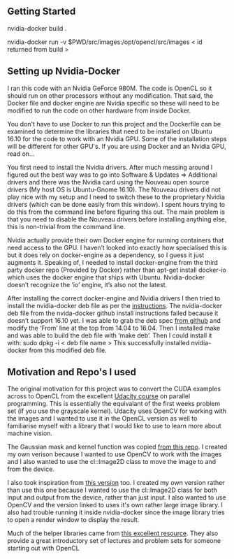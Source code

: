 ## Getting Started

nvidia-docker build .

nvidia-docker run -v $PWD/src/images:/opt/opencl/src/images < id returned from build >

## Setting up Nvidia-Docker

I ran this code with an Nvidia GeForce 980M. The code is OpenCL so it should run on other processors without any modification. That said, the Docker file and docker engine are Nvidia specific so these will need to be modified to run the code on other hardware from inside Docker.

You don't have to use Docker to run this project and the Dockerfile can be examined to determine the libraries that need to be installed on Ubuntu 16.10 for the code to work with an Nvidia GPU. Some of the installation steps will be different for other GPU's. If you are using Docker and an Nvidia GPU, read on...

You first need to install the Nvidia drivers. After much messing around I figured out the best way was to go into Software & Updates => Additional drivers and there was the Nvidia card using the Nouveau open source drivers (My host OS is Ubuntu-Gnome 16.10). The Nouveau drivers did not play nice with my setup and I need to switch these to the proprietary Nvidia drivers (which can be done easily from this window). I spent hours trying to do this from the command line before figuring this out. The main problem is that you need to disable the Nouveau drivers before installing anything else, this is non-trivial from the command line.

Nvidia actually provide their own Docker engine for running containers that need access to the GPU. I haven’t looked into exactly how specialised this is but it does rely on docker-engine as a dependency, so I guess it just augments it. Speaking of, I needed to install docker-engine from the third party docker repo (Provided by Docker) rather than apt-get install docker-io which uses the docker engine that ships with Ubuntu. Nvidia-docker doesn’t recognize the ‘io’ engine, it’s also not the latest.

After installing the correct docker-engine and Nvidia drivers I then tried to install the nvidia-docker deb file as per the [instructions](https://github.com/NVIDIA/nvidia-docker). The nvidia-docker deb file from the nvida-docker github install instructions failed because it doesn’t support 16.10 yet. I was able to grab the deb spec [from github](https://github.com/NVIDIA/nvidia-docker/blob/master/Dockerfile.deb) and modify the ‘From’ line at the top from 14.04 to 16.04. Then I installed make and was able to build the deb file with ‘make deb’. Then I could install it with: sudo dpkg -i < deb file name >
This successfully installed nvidia-docker from this modified deb file.

## Motivation and Repo's I used

The original motivation for this project was to convert the CUDA examples across to OpenCL from the excellent [Udacity course](www.udacity.com/course/intro-to-parallel-programming--cs344) on parallel programming. This is essentially the equivalant of the first weeks problem set (if you use the grayscale kernel). Udacity uses OpenCV for working with the images and I wanted to use it in the OpenCL version as well to familiarise myself with a library that I would like to use to learn more about machine vision.

The Gaussian mask and kernel function was copied [from this repo](https://github.com/mnmnc/gaussian_blur_opencl). I created my own verison because I wanted to use OpenCV to work with the images and I also wanted to use the cl::Image2D class to move the image to and from the device.

I also took inspiration from [this version](https://github.com/smistad/OpenCL-Gaussian-Blur) too. I created my own version rather than use this one because I wanted to use the cl::Image2D class for both input and output from the device, rather than just input. I also wanted to use OpenCV and the version linked to uses it's own rather large image library. I also had trouble running it inside nvidia-docker since the image library tries to open a render window to display the result.

Much of the helper libraries came from [this excellent resource](https://github.com/HandsOnOpenCL/Exercises-Solutions). They also provide a great introductory set of lectures and problem sets for someone starting out with OpenCL

